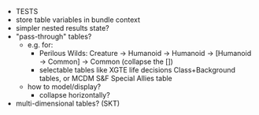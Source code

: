 - TESTS
- store table variables in bundle context
- simpler nested results state?
- "pass-through" tables?
  - e.g. for:
    - Perilous Wilds: Creature -> Humanoid -> Humanoid -> [Humanoid -> Common] -> Common (collapse the [])
    - selectable tables like XGTE life decisions Class+Background tables, or MCDM S&F Special Allies table
  - how to model/display?
    - collapse horizontally?
- multi-dimensional tables? (SKT)
